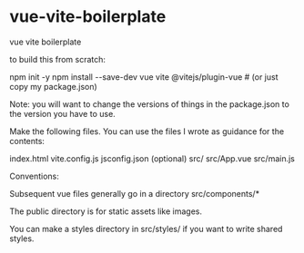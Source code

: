 # vue-vite-boilerplate
vue vite boilerplate

to build this from scratch:

npm init -y
npm install --save-dev vue vite @vitejs/plugin-vue  # (or just copy my package.json)

Note: you will want to change the versions of things in the package.json to the version you have to use.


Make the following files. You can use the files I wrote as guidance for the contents:
 
 index.html
 vite.config.js
 jsconfig.json (optional)
 src/
 src/App.vue
 src/main.js


Conventions:

 Subsequent vue files generally go in a directory src/components/*

 The public directory is for static assets like images.
 
 You can make a styles directory in src/styles/ if you want to write shared styles.




